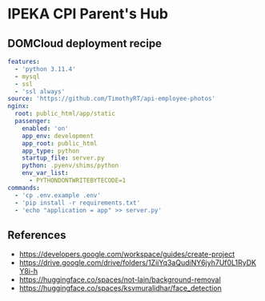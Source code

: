 # IPEKA CPI Parent's Hub

## DOMCloud deployment recipe

```yaml
features:
  - 'python 3.11.4'
  - mysql
  - ssl
  - 'ssl always'
source: 'https://github.com/TimothyRT/api-employee-photos'
nginx:
  root: public_html/app/static
  passenger:
    enabled: 'on'
    app_env: development
    app_root: public_html
    app_type: python
    startup_file: server.py
    python: .pyenv/shims/python
    env_var_list:
      - PYTHONDONTWRITEBYTECODE=1
commands:
  - 'cp .env.example .env'
  - 'pip install -r requirements.txt'
  - 'echo "application = app" >> server.py'
```

## References

* https://developers.google.com/workspace/guides/create-project
* https://drive.google.com/drive/folders/1ZiiYq3aQudiNY6jyh7Uf0L1RyDKY8i-h
* https://huggingface.co/spaces/not-lain/background-removal
* https://huggingface.co/spaces/ksvmuralidhar/face_detection
